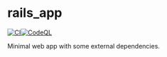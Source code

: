# rails_app

[![CI](https://github.com/collinmcneese-test/rails_app/actions/workflows/ci.yml/badge.svg)](https://github.com/collinmcneese-test/rails_app/actions/workflows/ci.yml)[![CodeQL](https://github.com/collinmcneese-test/rails_app/actions/workflows/codeql-analysis.yml/badge.svg)](https://github.com/collinmcneese-test/rails_app/actions/workflows/codeql-analysis.yml)

Minimal web app with some external dependencies.
